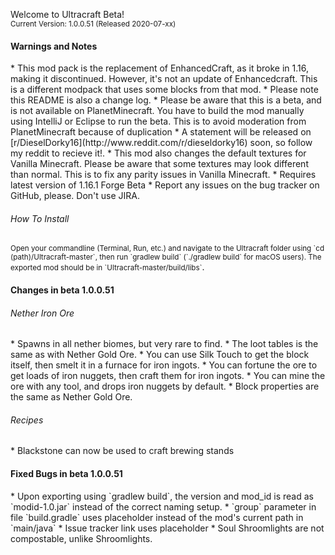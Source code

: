 Welcome to Ultracraft Beta! <br>
<small>Current Version: 1.0.0.51 (Released 2020-07-xx)</small>

<h4>Warnings and Notes</h4>
* This mod pack is the replacement of EnhancedCraft, as it broke in 1.16, making it discontinued. However, it's not an update of Enhancedcraft. This is a different modpack that uses some blocks from that mod.
* Please note this README is also a change log.
* Please be aware that this is a beta, and is not available on PlanetMinecraft. You have to build the mod manually using IntelliJ or Eclipse to run the beta. This is to avoid moderation from PlanetMinecraft because of duplication 
    * A statement will be released on [r/DieselDorky16](http://www.reddit.com/r/dieseldorky16) soon, so follow my reddit to recieve it!.
* This mod also changes the default textures for Vanilla Minecraft. Please be aware that some textures may look different than normal. This is to fix any parity issues in Vanilla Minecraft.
* Requires latest version of 1.16.1 Forge Beta
* Report any issues on the bug tracker on GitHub, please. Don't use JIRA.

<h6>How To Install</h6>
<small>Open your commandline (Terminal, Run, etc.) and navigate to the Ultracraft folder using `cd (path)/Ultracraft-master`, then run `gradlew build` (`./gradlew build` for macOS users). The exported mod should be in `Ultracraft-master/build/libs`</small>.

<h4>Changes in beta 1.0.0.51</h4>
<h6>Nether Iron Ore</h6>
* Spawns in all nether biomes, but very rare to find.
* The loot tables is the same as with Nether Gold Ore.
    * You can use Silk Touch to get the block itself, then smelt it in a furnace for iron ingots.
    * You can fortune the ore to get loads of iron nuggets, then craft them for iron ingots.
    * You can mine the ore with any tool, and drops iron nuggets by default.
* Block properties are the same as Nether Gold Ore.
<h6>Recipes</h6>
* Blackstone can now be used to craft brewing stands
<h4>Fixed Bugs in beta 1.0.0.51</h4>
* Upon exporting using `gradlew build`, the version and mod_id is read as `modid-1.0.jar` instead of the correct naming setup.
* `group` parameter in file `build.gradle` uses placeholder instead of the mod's current path in `main/java`
* Issue tracker link uses placeholder
* Soul Shroomlights are not compostable, unlike Shroomlights.

[r/DieselDorky16]: http://www.reddit.com/r/dieseldorky16